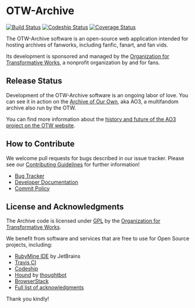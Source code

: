 OTW-Archive
=========
[![Build Status](https://img.shields.io/travis/otwcode/otwarchive/master.svg?label=travis-ci)](https://travis-ci.org/otwcode/otwarchive) [![Codeship Status](https://img.shields.io/codeship/1f7468f0-7e15-0131-c059-7a8d26daf885/master.svg?label=codeship)](https://www.codeship.io/projects/14476) [![Coverage Status](https://img.shields.io/codecov/c/github/otwcode/otwarchive/master.svg)](https://codecov.io/gh/otwcode/otwarchive)

The OTW-Archive software is an open-source web application intended for hosting archives of fanworks, including fanfic, fanart, and fan vids.

Its development is sponsored and managed by the [Organization for Transformative Works](http://transformativeworks.org), a nonprofit organization by and for fans.

Release Status
---------
Development of the OTW-Archive software is an ongoing labor of love. You can see it in action on the [Archive of Our Own](http://archiveofourown.org), aka AO3, a multifandom archive also run by the OTW.

You can find more information about the [history and future of the AO3 project on the OTW website](http://transformativeworks.org/projects/archive).

How to Contribute
----------
We welcome pull requests for bugs described in our issue tracker. Please see our [Contributing Guidelines](https://github.com/otwcode/otwarchive/blob/master/CONTRIBUTING.md) for further information!

* [Bug Tracker](https://otwarchive.atlassian.net/projects/AO3/issues)
* [Developer Documentation](https://github.com/otwcode/otwarchive/wiki)
* [Commit Policy](https://github.com/otwcode/otwarchive/wiki/Commit-policy)

License and Acknowledgments
----------
The Archive code is licensed under [GPL](http://www.gnu.org/licenses/gpl-2.0.html) by the [Organization for Transformative Works](http://transformativeworks.org).

We benefit from software and services that are free to use for Open Source projects, including:

* [RubyMine IDE](https://www.jetbrains.com/ruby/) by JetBrains
* [Travis CI](https://travis-ci.org/)
* [Codeship](http://codeship.com/)
* [Hound](https://houndci.com/) by [thoughtbot](https://thoughtbot.com/)
* [BrowserStack](https://www.browserstack.com)
* [Full list of acknowledgments](ACKNOWLEGMENTS.md)

Thank you kindly!


